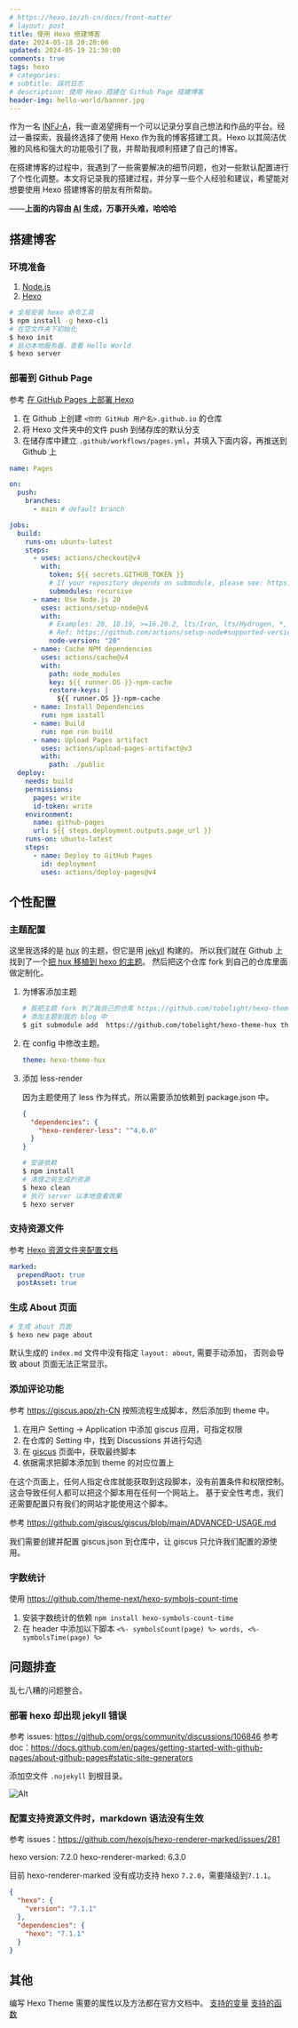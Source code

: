 ```yaml
---
# https://hexo.io/zh-cn/docs/front-matter
# layout: post
title: 使用 Hexo 搭建博客
date: 2024-05-18 20:20:00
updated: 2024-05-19 21:30:00
comments: true
tags: hexo
# categories:
# subtitle: 踩坑日志
# description: 使用 Hexo 搭建在 Github Page 搭建博客
header-img: hello-world/banner.jpg
---
```


作为一名 [INFJ-A](https://www.16personalities.com/ch/infj-%E4%BA%BA%E6%A0%BC)，我一直渴望拥有一个可以记录分享自己想法和作品的平台。经过一番探索，我最终选择了使用 Hexo 作为我的博客搭建工具。Hexo 以其简洁优雅的风格和强大的功能吸引了我，并帮助我顺利搭建了自己的博客。

<!--more-->

在搭建博客的过程中，我遇到了一些需要解决的细节问题，也对一些默认配置进行了个性化调整。本文将记录我的搭建过程，并分享一些个人经验和建议，希望能对想要使用 Hexo 搭建博客的朋友有所帮助。

——**上面的内容由 [AI](https://gemini.google.com/) 生成，万事开头难，哈哈哈**

## 搭建博客

### 环境准备

1. [Node.js](https://nodejs.org/en/download/package-manager)
2. [Hexo](https://hexo.io/zh-cn/docs/)

```bash
# 全局安装 hexo 命令工具
$ npm install -g hexo-cli
# 在空文件夹下初始化
$ hexo init
# 启动本地服务器，查看 Hello World
$ hexo server
```

### 部署到 Github Page

参考 [在 GitHub Pages 上部署 Hexo](https://hexo.io/zh-cn/docs/github-pages)

1. 在 Github 上创建 `<你的 GitHub 用户名>.github.io` 的仓库
2. 将 Hexo 文件夹中的文件 push 到储存库的默认分支
3. 在储存库中建立 `.github/workflows/pages.yml`，并填入下面内容，再推送到 Github 上

```yml .github/workflows/pages.yml
name: Pages

on:
  push:
    branches:
      - main # default branch

jobs:
  build:
    runs-on: ubuntu-latest
    steps:
      - uses: actions/checkout@v4
        with:
          token: ${{ secrets.GITHUB_TOKEN }}
          # If your repository depends on submodule, please see: https://github.com/actions/checkout
          submodules: recursive
      - name: Use Node.js 20
        uses: actions/setup-node@v4
        with:
          # Examples: 20, 18.19, >=16.20.2, lts/Iron, lts/Hydrogen, *, latest, current, node
          # Ref: https://github.com/actions/setup-node#supported-version-syntax
          node-version: "20"
      - name: Cache NPM dependencies
        uses: actions/cache@v4
        with:
          path: node_modules
          key: ${{ runner.OS }}-npm-cache
          restore-keys: |
            ${{ runner.OS }}-npm-cache
      - name: Install Dependencies
        run: npm install
      - name: Build
        run: npm run build
      - name: Upload Pages artifact
        uses: actions/upload-pages-artifact@v3
        with:
          path: ./public
  deploy:
    needs: build
    permissions:
      pages: write
      id-token: write
    environment:
      name: github-pages
      url: ${{ steps.deployment.outputs.page_url }}
    runs-on: ubuntu-latest
    steps:
      - name: Deploy to GitHub Pages
        id: deployment
        uses: actions/deploy-pages@v4
```

## 个性配置

### 主题配置

这里我选择的是 [hux](https://huangxuan.me/) 的主题，但它是用 [jekyll](https://jekyllrb.com/) 构建的。
所以我们就在 Github 上找到了一个[把 hux 移植到 hexo 的主题](https://github.com/hhking/hexo-theme-huxo)。
然后把这个仓库 fork 到自己的仓库里面做定制化。

1. 为博客添加主题

   ```bash
   # 我把主题 fork 到了我自己的仓库 https://github.com/tobelight/hexo-theme-hux
   # 添加主题到我的 blog 中
   $ git submodule add  https://github.com/tobelight/hexo-theme-hux themes/hexo-theme-hux
   ```

2. 在 config 中修改主题。

   ```yml _config.yml
   theme: hexo-theme-hux
   ```

3. 添加 less-render

   因为主题使用了 less 作为样式，所以需要添加依赖到 package.json 中。

   ```json package.json
   {
     "dependencies": {
       "hexo-renderer-less": "^4.0.0"
     }
   }
   ```

   ```bash
   # 安装依赖
   $ npm install
   # 清理之前生成的资源
   $ hexo clean
   # 执行 server 以本地查看效果
   $ hexo server
   ```

### 支持资源文件

参考 [Hexo 资源文件夹配置文档](https://hexo.io/zh-cn/docs/asset-folders)

```yml _config.yml
marked:
  prependRoot: true
  postAsset: true
```

### 生成 About 页面

```bash
# 生成 about 页面
$ hexo new page about
```

默认生成的 `index.md` 文件中没有指定 `layout: about`, 需要手动添加，
否则会导致 about 页面无法正常显示。

### 添加评论功能

参考 <https://giscus.app/zh-CN>
按照流程生成脚本，然后添加到 theme 中。

1. 在用户 Setting -> Application 中添加 giscus 应用，可指定权限
2. 在仓库的 Setting 中，找到 Discussions 并进行勾选
3. 在 [giscus](https://giscus.app/zh-CN) 页面中，获取最终脚本
4. 依据需求把脚本添加到 theme 的对应位置上

在这个页面上，任何人指定仓库就能获取到这段脚本，没有前置条件和权限控制。
这会导致任何人都可以把这个脚本用在任何一个网站上。
基于安全性考虑，我们还需要配置只有我们的网站才能使用这个脚本。

参考 <https://github.com/giscus/giscus/blob/main/ADVANCED-USAGE.md>

我们需要创建并配置 giscus.json 到仓库中，让 giscus 只允许我们配置的源使用。

### 字数统计

使用 <https://github.com/theme-next/hexo-symbols-count-time>

1. 安装字数统计的依赖 `npm install hexo-symbols-count-time`
2. 在 header 中添加以下脚本
   `<%- symbolsCount(page) %> words, <%- symbolsTime(page) %>`

## 问题排查

乱七八糟的问题整合。

### 部署 hexo 却出现 jekyll 错误

参考 issues: <https://github.com/orgs/community/discussions/106846>
参考 doc：<https://docs.github.com/en/pages/getting-started-with-github-pages/about-github-pages#static-site-generators>

添加空文件 `.nojekyll` 到根目录。

![Alt](build-error.jpg)

### 配置支持资源文件时，markdown 语法没有生效

参考 issues：<https://github.com/hexojs/hexo-renderer-marked/issues/281>

hexo version: 7.2.0
hexo-renderer-marked: 6.3.0

目前 hexo-renderer-marked 没有成功支持 hexo `7.2.0`，需要降级到`7.1.1`。

```json package.json
{
  "hexo": {
    "version": "7.1.1"
  },
  "dependencies": {
    "hexo": "7.1.1"
  }
}
```

## 其他

编写 Hexo Theme 需要的属性以及方法都在官方文档中。
[支持的变量](https://hexo.io/zh-cn/docs/variables)
[支持的函数](https://hexo.io/zh-cn/docs/helpers)
